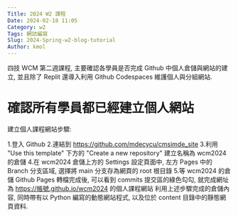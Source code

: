 ```yaml
---
Title: 2024 W2 課程
Date: 2024-02-18 11:05
Category: w2
Tags: 網誌編寫
Slug: 2024-Spring-w2-blog-tutorial
Author: kmol
---
```


四技 WCM 第二週課程, 主要確認各學員是否完成 Github 中個人倉儲與網站的建立, 並且除了 Replit 還導入利用 Github Codespaces 維護個人與分組網站.

<!-- PELICAN_END_SUMMARY -->

# 確認所有學員都已經建立個人網站
建立個人課程網站步驟:

1.登入 Github
2.連結到 https://github.com/mdecycu/cmsimde_site
3.利用 "Use this template" 下方的 "Create a new repository" 建立名稱為 wcm2024 的倉儲
4.在 wcm2024 倉儲上方的 Settings 設定頁面中, 左方 Pages 中的 Branch 分支區域, 選擇將 main 分支存為網頁的 root 根目錄
5.等 wcm2024 的倉儲 Github Pages 轉檔完成後, 可以看到 commits 提交區的綠色勾勾, 就完成網址為 https://帳號.github.io/wcm2024 的個人課程網站
利用上述步驟完成的倉儲內容, 同時帶有以 Python 編寫的動態網站程式, 以及位於 content 目錄中的靜態網頁資料.